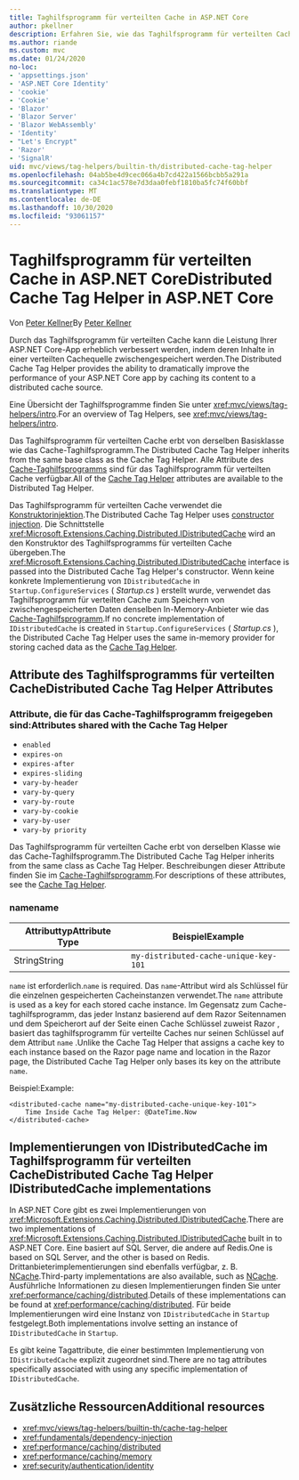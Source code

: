 ```yaml
---
title: Taghilfsprogramm für verteilten Cache in ASP.NET Core
author: pkellner
description: Erfahren Sie, wie das Taghilfsprogramm für verteilten Cache verwendet wird.
ms.author: riande
ms.custom: mvc
ms.date: 01/24/2020
no-loc:
- 'appsettings.json'
- 'ASP.NET Core Identity'
- 'cookie'
- 'Cookie'
- 'Blazor'
- 'Blazor Server'
- 'Blazor WebAssembly'
- 'Identity'
- "Let's Encrypt"
- 'Razor'
- 'SignalR'
uid: mvc/views/tag-helpers/builtin-th/distributed-cache-tag-helper
ms.openlocfilehash: 04ab5be4d9cec066a4b7cd422a1566bcbb5a291a
ms.sourcegitcommit: ca34c1ac578e7d3daa0febf1810ba5fc74f60bbf
ms.translationtype: MT
ms.contentlocale: de-DE
ms.lasthandoff: 10/30/2020
ms.locfileid: "93061157"
---
```

# <a name="distributed-cache-tag-helper-in-aspnet-core"></a><span data-ttu-id="e6d0e-103">Taghilfsprogramm für verteilten Cache in ASP.NET Core</span><span class="sxs-lookup"><span data-stu-id="e6d0e-103">Distributed Cache Tag Helper in ASP.NET Core</span></span>

<span data-ttu-id="e6d0e-104">Von [Peter Kellner](https://peterkellner.net)</span><span class="sxs-lookup"><span data-stu-id="e6d0e-104">By [Peter Kellner](https://peterkellner.net)</span></span>

<span data-ttu-id="e6d0e-105">Durch das Taghilfsprogramm für verteilten Cache kann die Leistung Ihrer ASP.NET Core-App erheblich verbessert werden, indem deren Inhalte in einer verteilten Cachequelle zwischengespeichert werden.</span><span class="sxs-lookup"><span data-stu-id="e6d0e-105">The Distributed Cache Tag Helper provides the ability to dramatically improve the performance of your ASP.NET Core app by caching its content to a distributed cache source.</span></span>

<span data-ttu-id="e6d0e-106">Eine Übersicht der Taghilfsprogramme finden Sie unter <xref:mvc/views/tag-helpers/intro>.</span><span class="sxs-lookup"><span data-stu-id="e6d0e-106">For an overview of Tag Helpers, see <xref:mvc/views/tag-helpers/intro>.</span></span>

<span data-ttu-id="e6d0e-107">Das Taghilfsprogramm für verteilten Cache erbt von derselben Basisklasse wie das Cache-Taghilfsprogramm.</span><span class="sxs-lookup"><span data-stu-id="e6d0e-107">The Distributed Cache Tag Helper inherits from the same base class as the Cache Tag Helper.</span></span> <span data-ttu-id="e6d0e-108">Alle Attribute des [Cache-Taghilfsprogramms](xref:mvc/views/tag-helpers/builtin-th/cache-tag-helper) sind für das Taghilfsprogramm für verteilten Cache verfügbar.</span><span class="sxs-lookup"><span data-stu-id="e6d0e-108">All of the [Cache Tag Helper](xref:mvc/views/tag-helpers/builtin-th/cache-tag-helper) attributes are available to the Distributed Tag Helper.</span></span>

<span data-ttu-id="e6d0e-109">Das Taghilfsprogramm für verteilten Cache verwendet die [Konstruktorinjektion](xref:fundamentals/dependency-injection#constructor-injection-behavior).</span><span class="sxs-lookup"><span data-stu-id="e6d0e-109">The Distributed Cache Tag Helper uses [constructor injection](xref:fundamentals/dependency-injection#constructor-injection-behavior).</span></span> <span data-ttu-id="e6d0e-110">Die Schnittstelle <xref:Microsoft.Extensions.Caching.Distributed.IDistributedCache> wird an den Konstruktor des Taghilfsprogramms für verteilten Cache übergeben.</span><span class="sxs-lookup"><span data-stu-id="e6d0e-110">The <xref:Microsoft.Extensions.Caching.Distributed.IDistributedCache> interface is passed into the Distributed Cache Tag Helper's constructor.</span></span> <span data-ttu-id="e6d0e-111">Wenn keine konkrete Implementierung von `IDistributedCache` in `Startup.ConfigureServices` ( *Startup.cs* ) erstellt wurde, verwendet das Taghilfsprogramm für verteilten Cache zum Speichern von zwischengespeicherten Daten denselben In-Memory-Anbieter wie das [Cache-Taghilfsprogramm](xref:mvc/views/tag-helpers/builtin-th/cache-tag-helper).</span><span class="sxs-lookup"><span data-stu-id="e6d0e-111">If no concrete implementation of `IDistributedCache` is created in `Startup.ConfigureServices` ( *Startup.cs* ), the Distributed Cache Tag Helper uses the same in-memory provider for storing cached data as the [Cache Tag Helper](xref:mvc/views/tag-helpers/builtin-th/cache-tag-helper).</span></span>

## <a name="distributed-cache-tag-helper-attributes"></a><span data-ttu-id="e6d0e-112">Attribute des Taghilfsprogramms für verteilten Cache</span><span class="sxs-lookup"><span data-stu-id="e6d0e-112">Distributed Cache Tag Helper Attributes</span></span>

### <a name="attributes-shared-with-the-cache-tag-helper"></a><span data-ttu-id="e6d0e-113">Attribute, die für das Cache-Taghilfsprogramm freigegeben sind:</span><span class="sxs-lookup"><span data-stu-id="e6d0e-113">Attributes shared with the Cache Tag Helper</span></span>

* `enabled`
* `expires-on`
* `expires-after`
* `expires-sliding`
* `vary-by-header`
* `vary-by-query`
* `vary-by-route`
* `vary-by-cookie`
* `vary-by-user`
* `vary-by priority`

<span data-ttu-id="e6d0e-114">Das Taghilfsprogramm für verteilten Cache erbt von derselben Klasse wie das Cache-Taghilfsprogramm.</span><span class="sxs-lookup"><span data-stu-id="e6d0e-114">The Distributed Cache Tag Helper inherits from the same class as Cache Tag Helper.</span></span> <span data-ttu-id="e6d0e-115">Beschreibungen dieser Attribute finden Sie im [Cache-Taghilfsprogramm](xref:mvc/views/tag-helpers/builtin-th/cache-tag-helper).</span><span class="sxs-lookup"><span data-stu-id="e6d0e-115">For descriptions of these attributes, see the [Cache Tag Helper](xref:mvc/views/tag-helpers/builtin-th/cache-tag-helper).</span></span>

### <a name="name"></a><span data-ttu-id="e6d0e-116">name</span><span class="sxs-lookup"><span data-stu-id="e6d0e-116">name</span></span>

| <span data-ttu-id="e6d0e-117">Attributtyp</span><span class="sxs-lookup"><span data-stu-id="e6d0e-117">Attribute Type</span></span> | <span data-ttu-id="e6d0e-118">Beispiel</span><span class="sxs-lookup"><span data-stu-id="e6d0e-118">Example</span></span>                               |
| -------------- | ------------------------------------- |
| <span data-ttu-id="e6d0e-119">String</span><span class="sxs-lookup"><span data-stu-id="e6d0e-119">String</span></span>         | `my-distributed-cache-unique-key-101` |

<span data-ttu-id="e6d0e-120">`name` ist erforderlich.</span><span class="sxs-lookup"><span data-stu-id="e6d0e-120">`name` is required.</span></span> <span data-ttu-id="e6d0e-121">Das `name`-Attribut wird als Schlüssel für die einzelnen gespeicherten Cacheinstanzen verwendet.</span><span class="sxs-lookup"><span data-stu-id="e6d0e-121">The `name` attribute is used as a key for each stored cache instance.</span></span> <span data-ttu-id="e6d0e-122">Im Gegensatz zum Cache-taghilfsprogramm, das jeder Instanz basierend auf dem Razor Seitennamen und dem Speicherort auf der Seite einen Cache Schlüssel zuweist Razor , basiert das taghilfsprogramm für verteilte Caches nur seinen Schlüssel auf dem Attribut `name` .</span><span class="sxs-lookup"><span data-stu-id="e6d0e-122">Unlike the Cache Tag Helper that assigns a cache key to each instance based on the Razor page name and location in the Razor page, the Distributed Cache Tag Helper only bases its key on the attribute `name`.</span></span>

<span data-ttu-id="e6d0e-123">Beispiel:</span><span class="sxs-lookup"><span data-stu-id="e6d0e-123">Example:</span></span>

```cshtml
<distributed-cache name="my-distributed-cache-unique-key-101">
    Time Inside Cache Tag Helper: @DateTime.Now
</distributed-cache>
```

## <a name="distributed-cache-tag-helper-idistributedcache-implementations"></a><span data-ttu-id="e6d0e-124">Implementierungen von IDistributedCache im Taghilfsprogramm für verteilten Cache</span><span class="sxs-lookup"><span data-stu-id="e6d0e-124">Distributed Cache Tag Helper IDistributedCache implementations</span></span>

<span data-ttu-id="e6d0e-125">In ASP.NET Core gibt es zwei Implementierungen von <xref:Microsoft.Extensions.Caching.Distributed.IDistributedCache>.</span><span class="sxs-lookup"><span data-stu-id="e6d0e-125">There are two implementations of <xref:Microsoft.Extensions.Caching.Distributed.IDistributedCache> built in to ASP.NET Core.</span></span> <span data-ttu-id="e6d0e-126">Eine basiert auf SQL Server, die andere auf Redis.</span><span class="sxs-lookup"><span data-stu-id="e6d0e-126">One is based on SQL Server, and the other is based on Redis.</span></span> <span data-ttu-id="e6d0e-127">Drittanbieterimplementierungen sind ebenfalls verfügbar, z. B. [NCache](http://www.alachisoft.com/ncache/aspnet-core-idistributedcache-ncache.html).</span><span class="sxs-lookup"><span data-stu-id="e6d0e-127">Third-party implementations are also available, such as [NCache](http://www.alachisoft.com/ncache/aspnet-core-idistributedcache-ncache.html).</span></span> <span data-ttu-id="e6d0e-128">Ausführliche Informationen zu diesen Implementierungen finden Sie unter <xref:performance/caching/distributed>.</span><span class="sxs-lookup"><span data-stu-id="e6d0e-128">Details of these implementations can be found at <xref:performance/caching/distributed>.</span></span> <span data-ttu-id="e6d0e-129">Für beide Implementierungen wird eine Instanz von `IDistributedCache` in `Startup` festgelegt.</span><span class="sxs-lookup"><span data-stu-id="e6d0e-129">Both implementations involve setting an instance of `IDistributedCache` in `Startup`.</span></span>

<span data-ttu-id="e6d0e-130">Es gibt keine Tagattribute, die einer bestimmten Implementierung von `IDistributedCache` explizit zugeordnet sind.</span><span class="sxs-lookup"><span data-stu-id="e6d0e-130">There are no tag attributes specifically associated with using any specific implementation of `IDistributedCache`.</span></span>

## <a name="additional-resources"></a><span data-ttu-id="e6d0e-131">Zusätzliche Ressourcen</span><span class="sxs-lookup"><span data-stu-id="e6d0e-131">Additional resources</span></span>

* <xref:mvc/views/tag-helpers/builtin-th/cache-tag-helper>
* <xref:fundamentals/dependency-injection>
* <xref:performance/caching/distributed>
* <xref:performance/caching/memory>
* <xref:security/authentication/identity>

